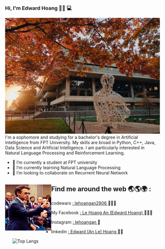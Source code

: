 ### Hi, I'm Edward Hoang 🤚🏻 💻


<img src="https://github.com/lehoangan2906/lehoangan2906/blob/main/E87E61C8-44D1-4A8A-9689-FB207228DAC3_1_105_c.jpeg?raw=true" alt = "banner that says Edward (An Le) Hoang - sophpmore at FPT university, Aritificial Intelligence researcher, Competitive Programming lover">
I'm a sophomore and studying for a bachelor's degree in Artificial Intelligence from FPT University. My skills are broad in Python, C++, Java, Data Science and Artificial Intelligence. I am particularly interested in Natural Language Processing and Reinforcement Learning.


- 🔭 I’m currently a student at FPT university
- 🌱 I’m currently learning Natural Language Processing
- 👯 I’m looking to collaborate on Recurrent Neural Network


## Find me around the web 🌏🌎🌍 : <a href = "https://www.linkedin.com/in/edward-hoang-31bb34220/" ><img align="left" width="150" height="150" src = "https://github.com/lehoangan2906/lehoangan2906/blob/main/giphy.gif"></a>

 - codewars <a href = "https://www.codewars.com/users/lehoangan2906">: lehoangan2906 </a> 🧑🏻‍💻
 - My Facebook <a href= "https://www.facebook.com/le.hoangan.182940/">: Le Hoang An (Edward Hoang) </a> 🙎🏻‍♂️
 - Instagram <a href = "https://www.instagram.com/__lehoangan/">: lehoangan </a> 🌊
 - linkedin <a href = "https://www.linkedin.com/in/edward-hoang-31bb34220/">: Edward (An Le) Hoang </a> 🙋🏻


   ![Top Langs](https://github-readme-stats.vercel.app/api/top-langs/?username=lehoangan2906&theme=gotham&layout=compact)
